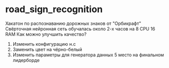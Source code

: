 # road_sign_recognition
Хакатон по распознаванию дорожных знаков  от "Орбикрафт"
Свёрточная нейронная сеть обучалась около 2-х часов на 8 CPU 16 RAM
Как можно улучшить качество?
1. Изменить конфигурацию н.с
2. Заменить цвет на чёрно-белый
3. Изменить параметры для генератора данных
5 место на финальном лидерборде
